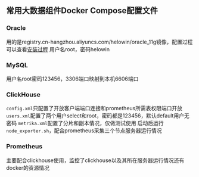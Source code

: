 ## 常用大数据组件Docker Compose配置文件

### Oracle
用的是registry.cn-hangzhou.aliyuncs.com/helowin/oracle_11g镜像，配置过程可以查看[安装过程](https://ubin.top/2019/10/28/docker%E6%90%AD%E5%BB%BAoracle-helowin-oracle-11g/)
用户名root，密码helowin

### MySQL
用户名root密码123456，3306端口映射到本机6606端口

### ClickHouse
`config.xml`只配置了开放客户端端口连接和prometheus所需表权限端口开放
`users.xml`配置了两个用户select和root，密码都是123456，默认default用户无密码
`metrika.xml`配置了分片和副本情况，仅做测试使用
启动后运行`node_exporter.sh`，配合prometheus采集三个节点服务器运行情况

### Prometheus
主要配合clickhouse使用，监控了clickhouse以及其所在服务器运行情况还有docker的资源情况
